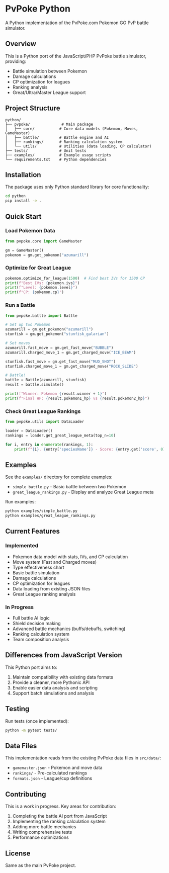 # PvPoke Python

A Python implementation of the PvPoke.com Pokemon GO PvP battle simulator.

## Overview

This is a Python port of the JavaScript/PHP PvPoke battle simulator, providing:
- Battle simulation between Pokemon
- Damage calculations
- CP optimization for leagues
- Ranking analysis
- Great/Ultra/Master League support

## Project Structure

```
python/
├── pvpoke/              # Main package
│   ├── core/           # Core data models (Pokemon, Moves, GameMaster)
│   ├── battle/         # Battle engine and AI
│   ├── rankings/       # Ranking calculation system
│   └── utils/          # Utilities (data loading, CP calculator)
├── tests/              # Unit tests
├── examples/           # Example usage scripts
└── requirements.txt    # Python dependencies
```

## Installation

The package uses only Python standard library for core functionality:

```bash
cd python
pip install -e .
```

## Quick Start

### Load Pokemon Data

```python
from pvpoke.core import GameMaster

gm = GameMaster()
pokemon = gm.get_pokemon("azumarill")
```

### Optimize for Great League

```python
pokemon.optimize_for_league(1500)  # Find best IVs for 1500 CP
print(f"Best IVs: {pokemon.ivs}")
print(f"Level: {pokemon.level}")
print(f"CP: {pokemon.cp}")
```

### Run a Battle

```python
from pvpoke.battle import Battle

# Set up two Pokemon
azumarill = gm.get_pokemon("azumarill")
stunfisk = gm.get_pokemon("stunfisk_galarian")

# Set moves
azumarill.fast_move = gm.get_fast_move("BUBBLE")
azumarill.charged_move_1 = gm.get_charged_move("ICE_BEAM")

stunfisk.fast_move = gm.get_fast_move("MUD_SHOT")
stunfisk.charged_move_1 = gm.get_charged_move("ROCK_SLIDE")

# Battle!
battle = Battle(azumarill, stunfisk)
result = battle.simulate()

print(f"Winner: Pokemon {result.winner + 1}")
print(f"Final HP: {result.pokemon1_hp} vs {result.pokemon2_hp}")
```

### Check Great League Rankings

```python
from pvpoke.utils import DataLoader

loader = DataLoader()
rankings = loader.get_great_league_meta(top_n=10)

for i, entry in enumerate(rankings, 1):
    print(f"{i}. {entry['speciesName']} - Score: {entry.get('score', 0)}")
```

## Examples

See the `examples/` directory for complete examples:
- `simple_battle.py` - Basic battle between two Pokemon
- `great_league_rankings.py` - Display and analyze Great League meta

Run examples:
```bash
python examples/simple_battle.py
python examples/great_league_rankings.py
```

## Current Features

### Implemented
- Pokemon data model with stats, IVs, and CP calculation
- Move system (Fast and Charged moves)
- Type effectiveness chart
- Basic battle simulation
- Damage calculations
- CP optimization for leagues
- Data loading from existing JSON files
- Great League ranking analysis

### In Progress
- Full battle AI logic
- Shield decision making
- Advanced battle mechanics (buffs/debuffs, switching)
- Ranking calculation system
- Team composition analysis

## Differences from JavaScript Version

This Python port aims to:
1. Maintain compatibility with existing data formats
2. Provide a cleaner, more Pythonic API
3. Enable easier data analysis and scripting
4. Support batch simulations and analysis

## Testing

Run tests (once implemented):
```bash
python -m pytest tests/
```

## Data Files

This implementation reads from the existing PvPoke data files in `src/data/`:
- `gamemaster.json` - Pokemon and move data
- `rankings/` - Pre-calculated rankings
- `formats.json` - League/cup definitions

## Contributing

This is a work in progress. Key areas for contribution:
1. Completing the battle AI port from JavaScript
2. Implementing the ranking calculation system
3. Adding more battle mechanics
4. Writing comprehensive tests
5. Performance optimizations

## License

Same as the main PvPoke project.
